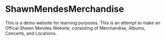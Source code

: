 # ShawnMendesMerchandise

This is a demo website for learning purposes.
This is an attempt to make an Offical Shawn Mendes Website, consisting of Merchandise, Albums, Concerts, and Locations.
